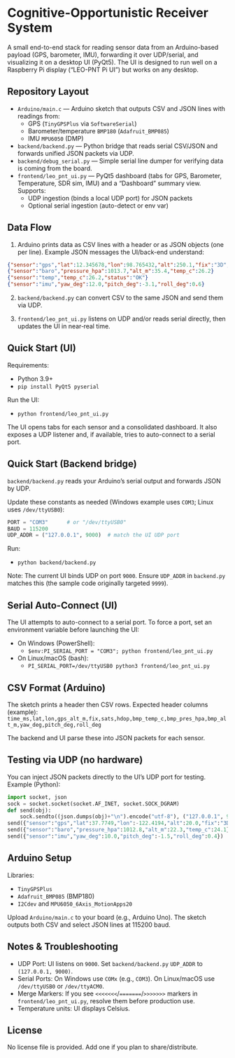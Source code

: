 # Cognitive-Opportunistic Receiver System

A small end-to-end stack for reading sensor data from an Arduino-based payload (GPS, barometer, IMU), forwarding it over UDP/serial, and visualizing it on a desktop UI (PyQt5). The UI is designed to run well on a Raspberry Pi display (“LEO-PNT Pi UI”) but works on any desktop.

## Repository Layout

- `Arduino/main.c` — Arduino sketch that outputs CSV and JSON lines with readings from:
  - GPS (`TinyGPSPlus` via `SoftwareSerial`)
  - Barometer/temperature `BMP180` (`Adafruit_BMP085`)
  - IMU `MPU6050` (DMP)
- `backend/backend.py` — Python bridge that reads serial CSV/JSON and forwards unified JSON packets via UDP.
- `backend/debug_serial.py` — Simple serial line dumper for verifying data is coming from the board.
- `frontend/leo_pnt_ui.py` — PyQt5 dashboard (tabs for GPS, Barometer, Temperature, SDR sim, IMU) and a “Dashboard” summary view. Supports:
  - UDP ingestion (binds a local UDP port) for JSON packets
  - Optional serial ingestion (auto-detect or env var)

## Data Flow

1) Arduino prints data as CSV lines with a header or as JSON objects (one per line). Example JSON messages the UI/back-end understand:

```json
{"sensor":"gps","lat":12.345678,"lon":98.765432,"alt":250.1,"fix":"3D","sats":8,"hdop":0.9,"time":"UTC"}
{"sensor":"baro","pressure_hpa":1013.7,"alt_m":35.4,"temp_c":26.2}
{"sensor":"temp","temp_c":26.2,"status":"OK"}
{"sensor":"imu","yaw_deg":12.0,"pitch_deg":-3.1,"roll_deg":0.6}
```

2) `backend/backend.py` can convert CSV to the same JSON and send them via UDP.

3) `frontend/leo_pnt_ui.py` listens on UDP and/or reads serial directly, then updates the UI in near‑real time.

## Quick Start (UI)

Requirements:
- Python 3.9+
- `pip install PyQt5 pyserial`

Run the UI:
- `python frontend/leo_pnt_ui.py`

The UI opens tabs for each sensor and a consolidated dashboard. It also exposes a UDP listener and, if available, tries to auto-connect to a serial port.

## Quick Start (Backend bridge)

`backend/backend.py` reads your Arduino’s serial output and forwards JSON by UDP.

Update these constants as needed (Windows example uses `COM3`; Linux uses `/dev/ttyUSB0`):

```python
PORT = "COM3"      # or "/dev/ttyUSB0"
BAUD = 115200
UDP_ADDR = ("127.0.0.1", 9000)  # match the UI UDP port
```

Run:
- `python backend/backend.py`

Note: The current UI binds UDP on port `9000`. Ensure `UDP_ADDR` in `backend.py` matches this (the sample code originally targeted `9999`).

## Serial Auto-Connect (UI)

The UI attempts to auto-connect to a serial port. To force a port, set an environment variable before launching the UI:
- On Windows (PowerShell):
  - `$env:PI_SERIAL_PORT = "COM3"; python frontend/leo_pnt_ui.py`
- On Linux/macOS (bash):
  - `PI_SERIAL_PORT=/dev/ttyUSB0 python3 frontend/leo_pnt_ui.py`

## CSV Format (Arduino)

The sketch prints a header then CSV rows. Expected header columns (example):
`time_ms,lat,lon,gps_alt_m,fix,sats,hdop,bmp_temp_c,bmp_pres_hpa,bmp_alt_m,yaw_deg,pitch_deg,roll_deg`

The backend and UI parse these into JSON packets for each sensor.

## Testing via UDP (no hardware)

You can inject JSON packets directly to the UI’s UDP port for testing. Example (Python):

```python
import socket, json
sock = socket.socket(socket.AF_INET, socket.SOCK_DGRAM)
def send(obj):
    sock.sendto((json.dumps(obj)+"\n").encode("utf-8"), ("127.0.0.1", 9000))
send({"sensor":"gps","lat":37.7749,"lon":-122.4194,"alt":20.0,"fix":"3D","sats":7,"hdop":0.8,"time":"UTC"})
send({"sensor":"baro","pressure_hpa":1012.8,"alt_m":22.3,"temp_c":24.1})
send({"sensor":"imu","yaw_deg":10.0,"pitch_deg":-1.5,"roll_deg":0.4})
```

## Arduino Setup

Libraries:
- `TinyGPSPlus`
- `Adafruit_BMP085` (BMP180)
- `I2Cdev` and `MPU6050_6Axis_MotionApps20`

Upload `Arduino/main.c` to your board (e.g., Arduino Uno). The sketch outputs both CSV and select JSON lines at 115200 baud.

## Notes & Troubleshooting

- UDP Port: UI listens on `9000`. Set `backend/backend.py` `UDP_ADDR` to `(127.0.0.1, 9000)`.
- Serial Ports: On Windows use `COMx` (e.g., `COM3`). On Linux/macOS use `/dev/ttyUSB0` or `/dev/ttyACM0`.
- Merge Markers: If you see `<<<<<<<`/`=======`/`>>>>>>>` markers in `frontend/leo_pnt_ui.py`, resolve them before production use.
- Temperature units: UI displays Celsius.

## License

No license file is provided. Add one if you plan to share/distribute.

